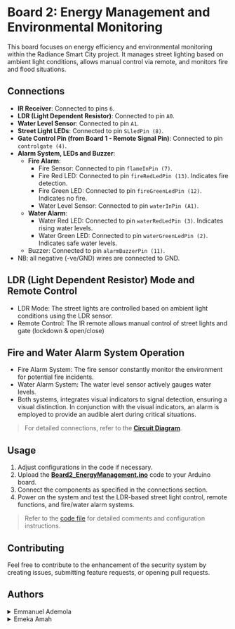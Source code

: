 # Board 2: Energy Management and Environmental Monitoring

This board focuses on energy efficiency and environmental monitoring within the Radiance Smart City project. It manages street lighting based on ambient light conditions, allows manual control via remote, and monitors fire and flood situations.

## Connections

- **IR Receiver**: Connected to pins `6`.
- **LDR (Light Dependent Resistor)**: Connected to pin `A0`.
- **Water Level Sensor**: Connected to pin `A1`.
- **Street Light LEDs**: Connected to pin `SLledPin (8)`.
- **Gate Control Pin (from Board 1 - Remote Signal Pin)**: Connected to pin `controlgate (4)`.
- **Alarm System, LEDs and Buzzer**:
  - **Fire Alarm**:
    - Fire Sensor: Connected to pin `flameInPin (7)`.
    - Fire Red LED: Connected to pin `fireRedLedPin (13)`. Indicates fire detection.
    - Fire Green LED: Connected to pin `fireGreenLedPin (12)`. Indicates no fire.
    - Water Level Sensor: Connected to pin `waterInPin (A1)`.
  - **Water Alarm**:
    - Water Red LED: Connected to pin `waterRedLedPin (3)`. Indicates rising water levels.
    - Water Green LED: Connected to pin `waterGreenLedPin (2)`. Indicates safe water levels.
  - Buzzer: Connected to pin `alarmBuzzerPin (11)`.
- NB: all negative (-ve/GND) wires are connected to GND.

## LDR (Light Dependent Resistor) Mode and Remote Control

- LDR Mode: The street lights are controlled based on ambient light conditions using the LDR sensor.
- Remote Control: The IR remote allows manual control of street lights and gate (lockdown & open/close)


## Fire and Water Alarm System Operation
- Fire Alarm System: The fire sensor constantly monitor the environment for potential fire incidents.
- Water Alarm System: The water level sensor actively gauges water levels.
- Both systems, integrates visual indicators to signal detection, ensuring a visual distinction. In conjunction with the visual indicators, an alarm is employed to provide an audible alert during critical situations.

> For detailed connections, refer to the [**Circuit Diagram**](../RSC-circuit-diagram.jpg).

## Usage

1. Adjust configurations in the code if necessary.
2. Upload the [**Board2_EnergyManagement.ino**](./Board2_EnergyManagement.ino) code to your Arduino board.
3. Connect the components as specified in the connections section.
4. Power on the system and test the LDR-based street light control, remote functions, and fire/water alarm systems.

> Refer to the [code file](./Board2_EnergyManagement.ino) for detailed comments and configuration instructions.

## Contributing

Feel free to contribute to the enhancement of the security system by creating issues, submitting feature requests, or opening pull requests.

## Authors

<details>
    <summary>Emmanuel Ademola</summary>
    <ul>
    <li><a href="https://www.github.com/emmanueldev247">Github</a></li>
    <li><a href="https://www.twitter.com/emmanueldev247">Twitter</a></li>
    <li><a href="mailto:mailemmydee@gmail.com">e-mail</a></li>
    </ul>
</details>
<details>
    <summary>Emeka Amah</summary>
    <ul>
    <li><a href="mailto:patnet84@gmail.com">e-mail</a></li>
    </ul>
</details>
